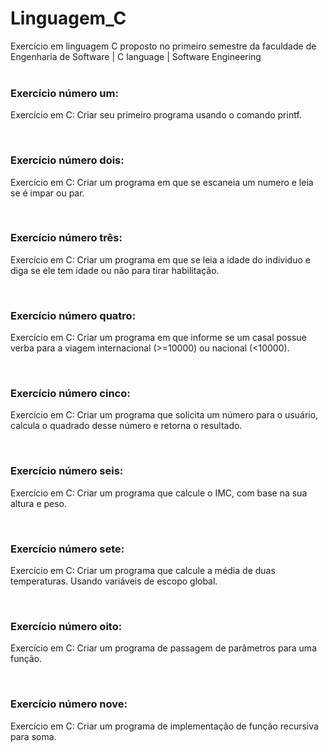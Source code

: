 # Linguagem_C
Exercício em linguagem C proposto no primeiro semestre da faculdade de Engenharia de Software | C language | Software Engineering
<br>
<br>

<h3>Exercício número um:</h3>
<p>Exercício em C: Criar seu primeiro programa usando o comando printf.</p>
<br>

<h3>Exercício número dois:</h3>
<p>Exercício em C: Criar  um programa em que se escaneia um numero e leia se é impar ou par. </p>
<br>

<h3>Exercício número três:</h3>
<p>Exercício em C: Criar  um programa em que se leia a idade do individuo e diga se ele tem idade ou não para tirar habilitação.</p>
<br>

<h3>Exercício número quatro:</h3>
<p>Exercício em C: Criar  um programa em que informe se um casal possue verba para a viagem internacional (>=10000) ou nacional (<10000).</p>
<br>

<h3>Exercício número cinco:</h3>
<p>Exercício em C: Criar  um programa que solicita um número para o usuário, calcula o quadrado desse número e retorna o resultado.</p>
<br>

<h3>Exercício número seis:</h3>
<p>Exercício em C: Criar  um programa que calcule o IMC, com base na sua altura e peso.</p>
<br>

<h3>Exercício número sete:</h3>
<p>Exercício em C: Criar  um programa que calcule a média de duas temperaturas.  Usando variáveis de escopo global.</p>
<br>

<h3>Exercício número oito:</h3>
<p>Exercício em C: Criar  um programa de passagem de parâmetros para uma função.</p>
<br>

<h3>Exercício número nove:</h3>
<p>Exercício em C: Criar  um programa de implementação de função recursiva para soma.</p>
<br>
